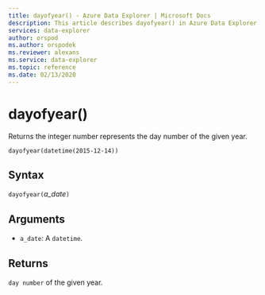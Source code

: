 ```yaml
---
title: dayofyear() - Azure Data Explorer | Microsoft Docs
description: This article describes dayofyear() in Azure Data Explorer.
services: data-explorer
author: orspod
ms.author: orspodek
ms.reviewer: alexans
ms.service: data-explorer
ms.topic: reference
ms.date: 02/13/2020
---
```

# dayofyear()

Returns the integer number represents the day number of the given year.

```kusto
dayofyear(datetime(2015-12-14))
```

## Syntax

`dayofyear(`*a_date*`)`

## Arguments

* `a_date`: A `datetime`.

## Returns

`day number` of the given year.

